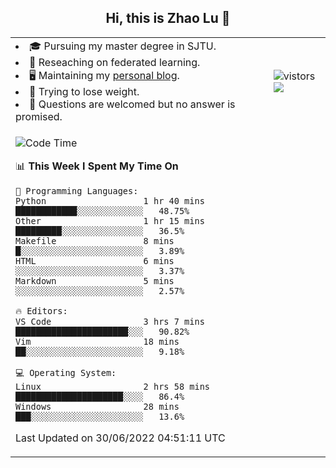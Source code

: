 <h2 align="center"> Hi, this is Zhao Lu 👋</h2>

<table style="overflow:hidden;">
    <tr> 
        <td>
            <li>🎓 Pursuing my master degree in SJTU.</li>
            <li>🌱 Reseaching on federated learning.</li>
            <li>🖥️ Maintaining my <a href="https://ifarewell.xyz">personal blog</a>.</li>
            <li>💪 Trying to lose weight.</li>
            <li>💬 Questions are welcomed but no answer is promised.</li> 
        </td>
        <td>
            <img src="https://visitor-badge.glitch.me/badge?page_id=ifarewell" alt="vistors" />
        <br>
          <img src="https://github-readme-stats.vercel.app/api?username=ifarewell&theme=graywhite&hide=prs,contribs&show_icons=true&hide_border=true&icon_color=CE1D2D&text_color=718096&bg_color=ffffff&hide_title=true" />
        </td>
    </tr>
    <tr>
        <td colspan="2">
            
<!--START_SECTION:waka-->
![Code Time](http://img.shields.io/badge/Code%20Time-212%20hrs%2024%20mins-blue)

📊 **This Week I Spent My Time On** 

```text
💬 Programming Languages: 
Python                   1 hr 40 mins        ████████████░░░░░░░░░░░░░   48.75% 
Other                    1 hr 15 mins        █████████░░░░░░░░░░░░░░░░   36.5% 
Makefile                 8 mins              █░░░░░░░░░░░░░░░░░░░░░░░░   3.89% 
HTML                     6 mins              ░░░░░░░░░░░░░░░░░░░░░░░░░   3.37% 
Markdown                 5 mins              ░░░░░░░░░░░░░░░░░░░░░░░░░   2.57%

🔥 Editors: 
VS Code                  3 hrs 7 mins        ██████████████████████░░░   90.82% 
Vim                      18 mins             ██░░░░░░░░░░░░░░░░░░░░░░░   9.18%

💻 Operating System: 
Linux                    2 hrs 58 mins       █████████████████████░░░░   86.4% 
Windows                  28 mins             ███░░░░░░░░░░░░░░░░░░░░░░   13.6%

```


 Last Updated on 30/06/2022 04:51:11 UTC
<!--END_SECTION:waka-->
            
</td></tr>
</table>

